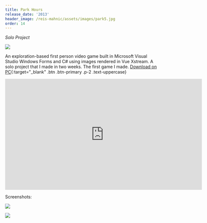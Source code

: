 ```yaml
---
title: Park Hours
release_date: '2013'
header_image: /reis-mahnic/assets/images/park5.jpg
order: 14
---
```

_Solo Project_

![](/reis-mahnic/assets/images/park2.jpg)

An exploration-based first person video game built in Microsoft Visual Studio Windows Forms and C# using images rendered in Vue Xstream. A solo project that I made in two weeks. The first game I made.
[Download on PC](https://www.dropbox.com/s/5o93wmn2aymgv2d/Park%20Hours.zip?dl=0){:target="_blank" .btn .btn-primary .p-2 .text-uppercase}

<iframe src="https://player.vimeo.com/video/139040473" width="640" height="360" frameborder="0" allow="autoplay; fullscreen" allowfullscreen></iframe>

Screenshots:

![](/reis-mahnic/assets/images/park3.jpg)

![](/reis-mahnic/assets/images/park4.jpg)
